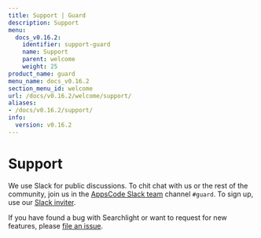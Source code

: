 ```yaml
---
title: Support | Guard
description: Support
menu:
  docs_v0.16.2:
    identifier: support-guard
    name: Support
    parent: welcome
    weight: 25
product_name: guard
menu_name: docs_v0.16.2
section_menu_id: welcome
url: /docs/v0.16.2/welcome/support/
aliases:
- /docs/v0.16.2/support/
info:
  version: v0.16.2
---
```


# Support

We use Slack for public discussions. To chit chat with us or the rest of the community, join us in the [AppsCode Slack team](https://appscode.slack.com/messages/C8M8HANQ0/details/) channel `#guard`. To sign up, use our [Slack inviter](https://slack.appscode.com/).

If you have found a bug with Searchlight or want to request for new features, please [file an issue](https://go.kubeguard.dev/guard/issues/new).
